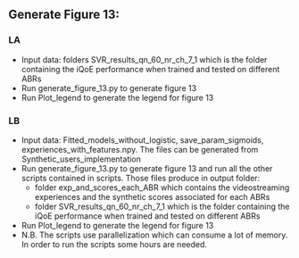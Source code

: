 ## Generate Figure 13:

### LA
* Input data: folders SVR_results_qn_60_nr_ch_7_1 which is the folder containing the iQoE performance when trained and tested on different ABRs
* Run generate_figure_13.py to generate figure 13
* Run Plot_legend to generate the legend for figure 13

### LB
* Input data: Fitted_models_without_logistic, save_param_sigmoids, experiences_with_features.npy. The files can be generated from Synthetic_users_implementation
* Run generate_figure_13.py to generate figure 13 and run all the other scripts contained in scripts. Those files produce in output folder:
  * folder exp_and_scores_each_ABR which contains the videostreaming experiences and the synthetic scores associated for each ABRs
  * folder SVR_results_qn_60_nr_ch_7_1 which is the folder containing the iQoE performance when trained and tested on different ABRs
* Run Plot_legend to generate the legend for figure 13
* N.B. The scripts use parallelization which can consume a lot of memory. In order to run the scripts some hours are needed. 
